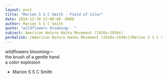 ```yaml
---
layout: post
title: "Marion S S C Smith - Field of Color"
date: 2024-12-30 12:00:00 -0000
author: Marion S S C Smith
quote: "wildflowers blooming—  "
subject: American Nature Haiku Movement (1910s–1930s)
permalink: /American Nature Haiku Movement (1910s–1930s)/Marion S S C Smith/Marion S S C Smith - Field of Color
---
```


wildflowers blooming—  
the brush of a gentle hand  
a color explosion


- Marion S S C Smith

